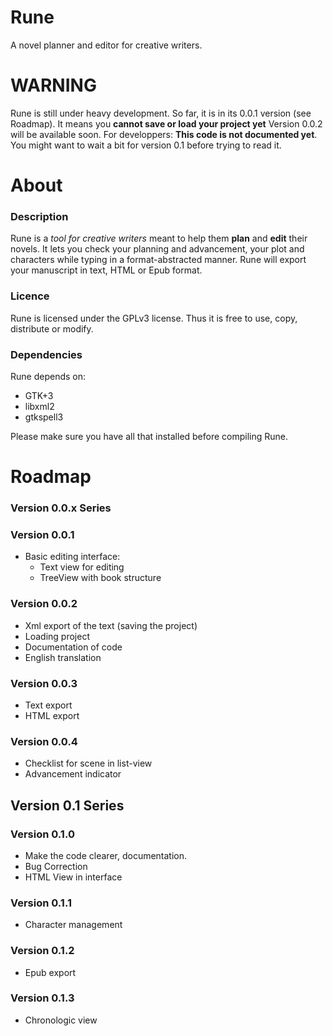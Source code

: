 Rune
====

A novel planner and editor for creative writers.

# WARNING

Rune is still under heavy development. So far, it is in its 0.0.1 version (see Roadmap). It means you **cannot save or load your project yet** Version 0.0.2 will  be available soon.
For developpers: **This code is not documented yet**. You might want to wait a bit for version 0.1 before trying to read it.

# About

### Description
Rune is a *tool for creative writers* meant to help them **plan** and **edit** their novels. 
It lets you check your planning and advancement, your plot and characters while typing in a format-abstracted manner. Rune will export your manuscript in text, HTML or Epub format.

### Licence
Rune is licensed under the GPLv3 license. Thus it is free to use, copy, distribute or modify.

### Dependencies

Rune depends on: 
* GTK+3
* libxml2
* gtkspell3

Please make sure you have all that installed before compiling Rune.

# Roadmap

### Version 0.0.x Series

### Version 0.0.1
* Basic editing interface:
    * Text view for editing
    * TreeView with book structure
    
### Version 0.0.2
* Xml export of the text (saving the project)
* Loading project
* Documentation of code
* English translation

### Version 0.0.3
* Text export
* HTML export

### Version 0.0.4
* Checklist for scene in list-view
* Advancement indicator

## Version 0.1 Series

### Version 0.1.0
* Make the code clearer, documentation.
* Bug Correction
* HTML View in interface

### Version 0.1.1
* Character management

### Version 0.1.2
* Epub export

### Version 0.1.3
* Chronologic view 

